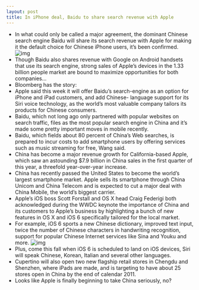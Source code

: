 ```yaml
---
layout: post
title: In iPhone deal, Baidu to share search revenue with Apple
---
```

* In what could only be called a major agreement, the dominant Chinese search engine Baidu will share its search revenue with Apple for making it the default choice for Chinese iPhone users, it’s been confirmed.
![img](http://media.idownloadblog.com/wp-content/uploads/2012/06/Baidu.jpg)
* Though Baidu also shares revenue with Google on Android handsets that use its search engine, strong sales of Apple’s devices in the 1.33 billion people market are bound to maximize opportunities for both companies…
* Bloomberg has the story:
* Apple said this week it will offer Baidu’s search-engine as an option for iPhone and iPad customers, and add Chinese- language support for its Siri voice technology, as the world’s most valuable company tailors its products for Chinese consumers.
* Baidu, which not long ago only partnered with popular websites on search traffic, files as the most popular search engine in China and it’s made some pretty important moves in mobile recently.
* Baidu, which fields about 80 percent of China’s Web searches, is prepared to incur costs to add smartphone users by offering services such as music streaming for free, Wang said.
* China has become a major revenue growth for California-based Apple, which saw an astounding $7.9 billion in China sales in the first quarter of this year, a threefold year-over-year increase.
* China has recently passed the United States to become the world’s largest smartphone market. Apple sells its smartphone through China Unicom and China Telecom and is expected to cut a major deal with China Mobile, the world’s biggest carrier.
* Apple’s iOS boss Scott Forstall and OS X head Craig Federigi both acknowledged during the WWDC keynote the importance of China and its customers to Apple’s business by highlighting a bunch of new features in OS X and iOS 6 specifically tailored for the local market.
* For example, iOS 6 sports a new Chinese dictionary, improved text input, twice the number of Chinese characters in handwriting recognition, support for popular Chinese Internet services like Sina and Youku and more.
![img](http://media.idownloadblog.com/wp-content/uploads/2012/06/iOS-6-Chinese-inpput-method-iPad-iPhone.png)
* Plus, come this fall when iOS 6 is scheduled to land on iOS devices, Siri will speak Chinese, Korean, Italian and several other languages.
* Cupertino will also open two new flagship retail stores in Chengdu and Shenzhen, where iPads are made, and is targeting to have about 25 stores open in China by the end of calendar 2011.
* Looks like Apple is finally beginning to take China seriously, no?

